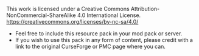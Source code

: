 This work is licensed under a Creative Commons Attribution-NonCommercial-ShareAlike 4.0 International License.  https://creativecommons.org/licenses/by-nc-sa/4.0/
- Feel free to include this resource pack in your mod pack or server.
- If you wish to use this pack in any form of content, please credit with a link to the original CurseForge or PMC page where you can.
